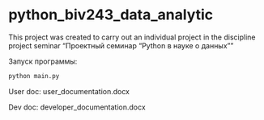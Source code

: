 # python_biv243_data_analytic

This project was created to carry out an individual project in the discipline project seminar “Проектный семинар “Python в науке о данных””

Запуск программы:

```bash
python main.py
```

User doc: user_documentation.docx

Dev doc: developer_documentation.docx
